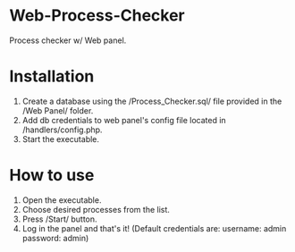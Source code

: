 Web-Process-Checker
===================
Process checker w/ Web panel.

Installation
===================
1. Create a database using the /Process_Checker.sql/ file provided in the /Web Panel/ folder.
2. Add db credentials to web panel's config file located in /handlers/config.php.
3. Start the executable.

How to use
===================
1. Open the executable.
2. Choose desired processes from the list.
3. Press /Start/ button.
4. Log in the panel and that's it! (Default credentials are: username: admin password: admin)
